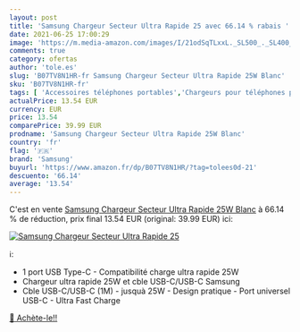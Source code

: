 ```yaml
---
layout: post
title: 'Samsung Chargeur Secteur Ultra Rapide 25 avec 66.14 % rabais '
date: 2021-06-25 17:00:29
image: 'https://m.media-amazon.com/images/I/21odSqTLxxL._SL500_._SL400_.jpg'
comments: true
category: ofertas
author: 'tole.es'
slug: 'B07TV8N1HR-fr Samsung Chargeur Secteur Ultra Rapide 25W Blanc'
sku: 'B07TV8N1HR-fr'
tags: [ 'Accessoires téléphones portables','Chargeurs pour téléphones portables','Chargeurs secteur pour téléphones portables','High-Tech','Téléphones portables et accessoires','samsung', ]
actualPrice: 13.54 EUR
currency: EUR
price: 13.54
comparePrice: 39.99 EUR
prodname: 'Samsung Chargeur Secteur Ultra Rapide 25W Blanc'
country: 'fr'
flag: '🇫🇷'
brand: 'Samsung'
buyurl: 'https://www.amazon.fr/dp/B07TV8N1HR/?tag=tolees0d-21'
descuento: '66.14'
average: '13.54'
---
```


C'est en vente [Samsung Chargeur Secteur Ultra Rapide 25W Blanc](https://www.amazon.fr/dp/B07TV8N1HR/?tag=tolees0d-21)  à  66.14 % de réduction, prix final  13.54 EUR (original: 39.99 EUR) ici:

[![Samsung Chargeur Secteur Ultra Rapide 25](https://m.media-amazon.com/images/I/21odSqTLxxL._SL500_._SL400_.jpg)](https://www.amazon.fr/dp/B07TV8N1HR/?tag=tolees0d-21)

ℹ️:

- 1 port USB Type-C - Compatibilité charge ultra rapide 25W
- Chargeur ultra rapide 25W et cble USB-C/USB-C Samsung
- Cble USB-C/USB-C (1M) - jusquà 25W - Design pratique - Port universel USB-C - Ultra Fast Charge

[🛒 Achète-le!!](https://www.amazon.fr/dp/B07TV8N1HR/?tag=tolees0d-21)
